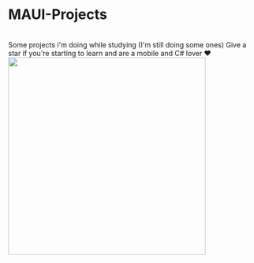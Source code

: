# MAUI-Projects 
</br>
Some projects i'm doing while studying (I'm still doing some ones) 
Give a star if you're starting to learn and are a mobile and C# lover ❤️

<img src="https://github.com/EMarceloCM/MAUI-Projects/assets/120042864/7cdaf81d-e75a-45b7-9549-576f147db8fc" width="400" heght="auto" float="right"/>
